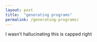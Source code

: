```yaml
---
layout: post
title:  "generating programs"
permalink: /generating-programs/
---
```


I wasn't hallucinating this is capped right